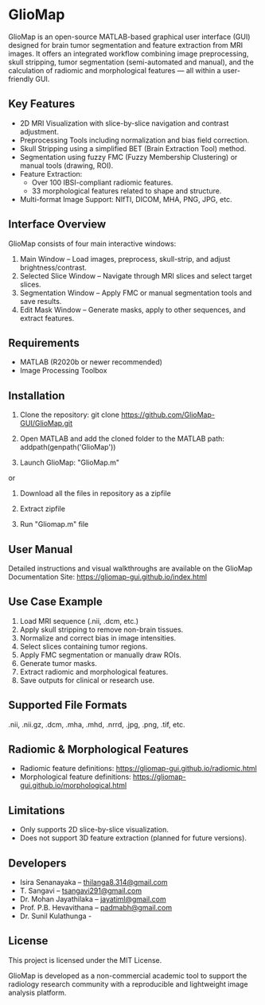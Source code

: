 
GlioMap
=======

GlioMap is an open-source MATLAB-based graphical user interface (GUI) designed for brain tumor segmentation and feature extraction from MRI images. It offers an integrated workflow combining image preprocessing, skull stripping, tumor segmentation (semi-automated and manual), and the calculation of radiomic and morphological features — all within a user-friendly GUI.

Key Features
------------

- 2D MRI Visualization with slice-by-slice navigation and contrast adjustment.
- Preprocessing Tools including normalization and bias field correction.
- Skull Stripping using a simplified BET (Brain Extraction Tool) method.
- Segmentation using fuzzy FMC (Fuzzy Membership Clustering) or manual tools (drawing, ROI).
- Feature Extraction:
  - Over 100 IBSI-compliant radiomic features.
  - 33 morphological features related to shape and structure.
- Multi-format Image Support: NIfTI, DICOM, MHA, PNG, JPG, etc.

Interface Overview
------------------

GlioMap consists of four main interactive windows:

1. Main Window – Load images, preprocess, skull-strip, and adjust brightness/contrast.
2. Selected Slice Window – Navigate through MRI slices and select target slices.
3. Segmentation Window – Apply FMC or manual segmentation tools and save results.
4. Edit Mask Window – Generate masks, apply to other sequences, and extract features.

Requirements
------------

- MATLAB (R2020b or newer recommended)
- Image Processing Toolbox

Installation
------------

1. Clone the repository:
   git clone https://github.com/GlioMap-GUI/GlioMap.git

2. Open MATLAB and add the cloned folder to the MATLAB path:
   addpath(genpath('GlioMap'))

3. Launch GlioMap:
   "GlioMap.m"

or

1. Download all the files in repository as a zipfile

2. Extract zipfile

3. Run "Gliomap.m" file


User Manual
-----------

Detailed instructions and visual walkthroughs are available on the GlioMap Documentation Site:
https://gliomap-gui.github.io/index.html

Use Case Example
----------------

1. Load MRI sequence (.nii, .dcm, etc.)
2. Apply skull stripping to remove non-brain tissues.
3. Normalize and correct bias in image intensities.
4. Select slices containing tumor regions.
5. Apply FMC segmentation or manually draw ROIs.
6. Generate tumor masks.
7. Extract radiomic and morphological features.
8. Save outputs for clinical or research use.

Supported File Formats
----------------------

.nii, .nii.gz, .dcm, .mha, .mhd, .nrrd, .jpg, .png, .tif, etc.

Radiomic & Morphological Features
---------------------------------

- Radiomic feature definitions: https://gliomap-gui.github.io/radiomic.html
- Morphological feature definitions: https://gliomap-gui.github.io/morphological.html

Limitations
-----------

- Only supports 2D slice-by-slice visualization.
- Does not support 3D feature extraction (planned for future versions).

Developers
----------

- Isira Senanayaka – thilanga8.314@gmail.com
- T. Sangavi – tsangavi291@gmail.com
- Dr. Mohan Jayathilaka – jayatiml@gmail.com
- Prof. P.B. Hevavithana – padmabh@gmail.com
- Dr. Sunil Kulathunga - 

License
-------

This project is licensed under the MIT License.

GlioMap is developed as a non-commercial academic tool to support the radiology research community with a reproducible and lightweight image analysis platform.
